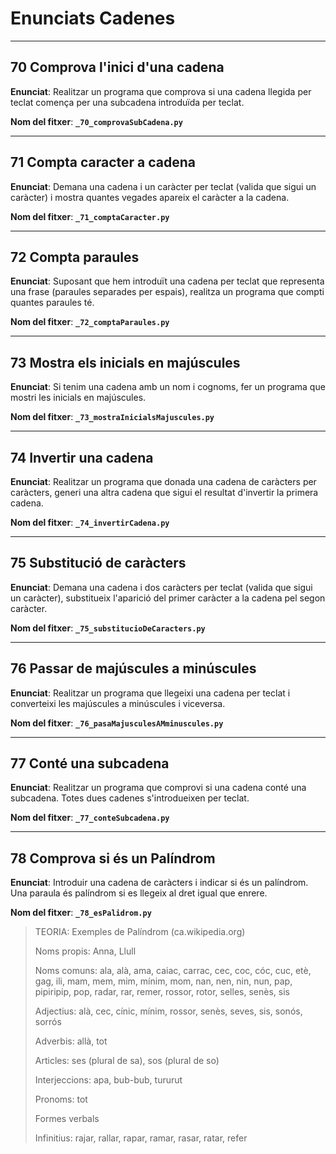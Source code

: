 # Enunciats Cadenes

<hr>

## **70** Comprova l'inici d'una cadena

**Enunciat**: Realitzar un programa que comprova si una cadena llegida per teclat comença per una subcadena introduïda per teclat.

**Nom del fitxer**: **```_70_comprovaSubCadena.py```**

<hr>

## **71** Compta caracter a cadena

**Enunciat**: Demana una cadena i un caràcter per teclat (valida que sigui un caràcter) i mostra quantes vegades apareix el caràcter a la cadena. 

**Nom del fitxer**: **```_71_comptaCaracter.py```**

<hr>

## **72** Compta paraules


**Enunciat**: Suposant que hem introduït una cadena per teclat que representa una frase (paraules separades per espais), realitza un programa que compti quantes paraules té. 

**Nom del fitxer**: **```_72_comptaParaules.py```**

<hr>

## **73** Mostra els inicials en majúscules

**Enunciat**: Si tenim una cadena amb un nom i cognoms, fer un programa que mostri les inicials en majúscules. 

**Nom del fitxer**: **```_73_mostraInicialsMajuscules.py```**

<hr>

## **74** Invertir una cadena

**Enunciat**: Realitzar un programa que donada una cadena de caràcters per caràcters, generi una altra cadena que sigui el resultat d'invertir la primera cadena.

**Nom del fitxer**: **```_74_invertirCadena.py```**

<hr>

## **75** Substitució de caràcters

**Enunciat**: Demana una cadena i dos caràcters per teclat (valida que sigui un caràcter), substitueix l'aparició del primer caràcter a la cadena pel segon caràcter. 

**Nom del fitxer**: **```_75_substitucioDeCaracters.py```**

<hr>

## **76** Passar de majúscules a minúscules

**Enunciat**: Realitzar un programa que llegeixi una cadena per teclat i converteixi les majúscules a minúscules i viceversa. 

**Nom del fitxer**: **```_76_pasaMajusculesAMminuscules.py```**

<hr>

## **77** Conté una subcadena

**Enunciat**: Realitzar un programa que comprovi si una cadena conté una subcadena. Totes dues cadenes s'introdueixen per teclat.

**Nom del fitxer**: **```_77_conteSubcadena.py```**

<hr>

## **78** Comprova si és un Palíndrom

**Enunciat**: Introduir una cadena de caràcters i indicar si és un palíndrom. Una paraula és palíndrom si es llegeix al dret igual que enrere. 

**Nom del fitxer**: **```_78_esPalidrom.py```**


> TEORIA:  Exemples de Palíndrom (ca.wikipedia.org)
>
> Noms propis:   Anna, Llull
>
> Noms comuns:   ala, alà, ama, caiac, carrac, cec, coc, cóc, cuc, etè, gag, ili, mam, mem, mim, mínim, mom, nan, nen, nin, nun, pap, pipiripip, pop, radar, rar, remer, rossor, rotor, selles, senès, sis
>
> Adjectius:     alà, cec, cínic, mínim, rossor, senès, seves, sis, sonós, sorrós
>
> Adverbis:      allà, tot
>
> Articles:      ses (plural de sa), sos (plural de so)
>
> Interjeccions: apa, bub-bub, tururut
>
> Pronoms:       tot
>
> Formes verbals
>
> Infinitius:    rajar, rallar, rapar, ramar, rasar, ratar, refer